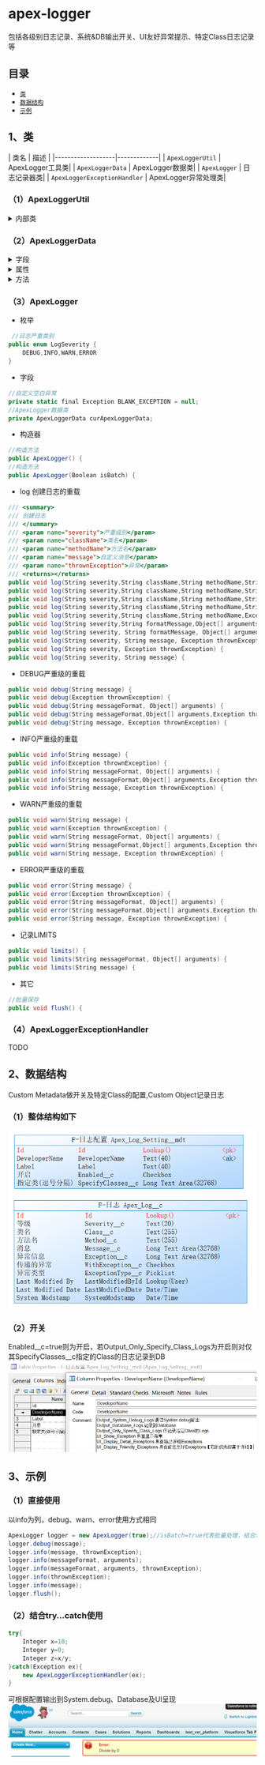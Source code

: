 # apex-logger
包括各级别日志记录、系统&amp;DB输出开关、UI友好异常提示、特定Class日志记录等

## 目录
- [`类`](#is-class)
- [`数据结构`](#is-data)
- [`示例`](#is-example)

## 1、类
<a name="is-class"></a>
| 类名 | 描述 |
|-------------------|-------------|
| `ApexLoggerUtil` 		| ApexLogger工具类|
| `ApexLoggerData` 		| ApexLogger数据类|
| `ApexLogger` 		    | 日志记录器类|
| `ApexLoggerExceptionHandler` 		| ApexLogger异常处理类|
### （1）ApexLoggerUtil
<details>
<summary>内部类</summary>

* Caller 调用者实体类
~~~ C#
public class Caller {
    public String className { get; set; }
    public String methodName { get; set; }
~~~
* Reflector 反射类（获取调用者）
~~~ C#
String stacktrace = new NullPointerException().getStackTraceString();
Matcher matcher = callerPattern.matcher(stacktrace);

Caller caller = new Caller();
//获取第一级的调用者
while (matcher.find()) {
List<String> haystack = matcher.group(1).split('\\.');
caller.methodName = haystack.remove(haystack.size() - 1);
caller.className = String.join(haystack, '.');
}
~~~

</details>

### （2）ApexLoggerData
<details>
<summary>字段</summary>

~~~ C#
//自定义空白异常
private static final Exception BLANK_EXCEPTION = null;
~~~

</details>

<details>
<summary>属性</summary>

~~~ C#
//通过System.debug输出
public Boolean OutputSystemDebugLogs{get;set;}
//记录到Database
public Boolean OutputDatabaseLogs{get;set;}
//仅记录指定Class的Logs
public Boolean OutputOnlySpecifyClassLogs{get;set;}
//界面显示异常
public Boolean UIShowException{get;set;}
//界面输出详细Exceptions
public Boolean UIDisplayDetailExceptions{get;set;}
//界面输出友好Exceptions
public Boolean UIDisplayFriendlyExceptions{get;set;}
//指定Class
public String SpecifyClasses{get;set;}
//是否分批处理
public Boolean IsBatches{get;set;}
//ApexLog待处理集合
public List<Apex_Log__c> ApexBatches{get;set;}
~~~

</details>

<details>
<summary>方法</summary>

~~~ C#
//构造方法
public ApexLoggerData() {
    IsBatches=false;
    ApexBatches=new List<Apex_Log__c>();
    initApexLogSetting();
}
//初始化
private void initApexLogSetting(){
//获取配置信息
private List<Apex_Log_Setting__mdt> getConfiguration() {
//保存Log
public void Savelog(String severity, String className, String methodName, String message, Exception thrownException) {
//获取日志消息
private String getLogMessage(String message, Exception thrownException) {
//获取异常消息
private String getExceptionMessage(Exception thrownException) {
//通过System.debug输出
private void systemDebug(String message,String exceptionMessage,String severity){
//获取System.debug输出的LoggingLevel
private LoggingLevel severityToLoggingLevel(String severity) {
//记录到Database
private void saveToDatabase(Apex_Log__c log){
//是否记录当前Class到Database
private Boolean isRecordCurClass(String className){
//批量保存并刷新
public void flush() {
//获取友好的异常【给到View】
public String getFriendlyExceptionMessage(String exceptionType){
~~~

</details>

### （3）ApexLogger
* 枚举
~~~ C#
 //日志严重类别
public enum LogSeverity {
    DEBUG,INFO,WARN,ERROR
}
~~~
* 字段
~~~ C#
//自定义空白异常
private static final Exception BLANK_EXCEPTION = null;
//ApexLogger数据类
private ApexLoggerData curApexLoggerData;
~~~
* 构造器
~~~ C#
//构造方法
public ApexLogger() {
//构造方法
public ApexLogger(Boolean isBatch) {
~~~
* log 创建日志的重载
~~~ C#
/// <summary>
/// 创建日志
/// </summary>
/// <param name="severity">严重级别</param>
/// <param name="className">类名</param>
/// <param name="methodName">方法名</param>
/// <param name="message">自定义消息</param>
/// <param name="thrownException">异常</param>
/// <returns></returns>
public void log(String severity,String className,String methodName,String message,Exception thrownException) {
public void log(String severity,String className,String methodName,String formatMessage,Object[] arguments,Exception thrownException) {
public void log(String severity,String className,String methodName,String formatMessage,Object[] arguments) {
public void log(String severity,String className,String methodName,String message) {
public void log(String severity,String className,String methodName,Exception thrownException) {
public void log(String severity,String formatMessage,Object[] arguments,Exception thrownException) {
public void log(String severity, String formatMessage, Object[] arguments) {
public void log(String severity, String message, Exception thrownException) {
public void log(String severity, Exception thrownException) {
public void log(String severity, String message) {
~~~
* DEBUG严重级的重载
~~~ C#
public void debug(String message) {
public void debug(Exception thrownException) {
public void debug(String messageFormat, Object[] arguments) {
public void debug(String messageFormat,Object[] arguments,Exception thrownException) {
public void debug(String message, Exception thrownException) {
~~~
* INFO严重级的重载
~~~ C#
public void info(String message) {
public void info(Exception thrownException) {
public void info(String messageFormat, Object[] arguments) {
public void info(String messageFormat,Object[] arguments,Exception thrownException) {
public void info(String message, Exception thrownException) {
~~~
* WARN严重级的重载
~~~ C#
public void warn(String message) {
public void warn(Exception thrownException) {
public void warn(String messageFormat, Object[] arguments) {
public void warn(String messageFormat,Object[] arguments,Exception thrownException) {
public void warn(String message, Exception thrownException) {
~~~
* ERROR严重级的重载
~~~ C#
public void error(String message) {
public void error(Exception thrownException) {
public void error(String messageFormat, Object[] arguments) {
public void error(String messageFormat,Object[] arguments,Exception thrownException) {
public void error(String message, Exception thrownException) {
~~~
* 记录LIMITS
~~~ C#
public void limits() {
public void limits(String messageFormat, Object[] arguments) {
public void limits(String message) {
~~~
* 其它
~~~ C#
//批量保存
public void flush() {
~~~
### （4）ApexLoggerExceptionHandler
TODO


## 2、数据结构
<a name="is-data"></a>
Custom Metadata做开关及特定Class的配置,Custom Object记录日志
### （1）整体结构如下
![](https://github.com/fearless87/apex-logger/blob/master/image/db-log.png)

### （2）开关
Enabled__c=true则为开启，若Output_Only_Specify_Class_Logs为开启则对仅其SpecifyClasses__c指定的Class的日志记录到DB
![](https://github.com/fearless87/apex-logger/blob/master/image/log-setting.png)


## 3、示例
<a name="is-example"></a>
### （1）直接使用
以info为列，debug、warn、error使用方式相同
~~~ C#
ApexLogger logger = new ApexLogger(true);//isBatch=true代表批量处理，结合flush()一次性提交
logger.debug(message);
logger.info(message, thrownException);
logger.info(messageFormat, arguments);
logger.info(messageFormat, arguments, thrownException);
logger.info(thrownException);
logger.info(message);
logger.flush();
~~~
### （2）结合try...catch使用
~~~ C#
try{
    Integer x=10;
    Integer y=0;
    Integer z=x/y;
}catch(Exception ex){
    new ApexLoggerExceptionHandler(ex);
}
~~~
可根据配置输出到System.debug、Database及UI呈现
![](https://github.com/fearless87/apex-logger/blob/master/image/messages-error.png)


